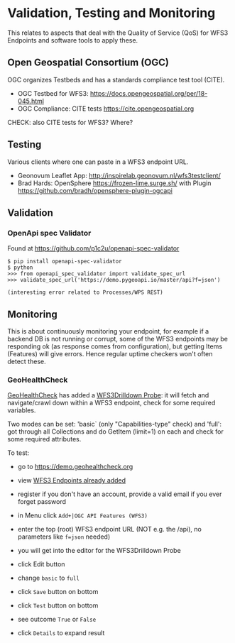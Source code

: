 # Validation, Testing and Monitoring
This relates to aspects that deal with the Quality of Service (QoS) for
WFS3 Endpoints and software tools to apply these.

## Open Geospatial Consortium (OGC)

OGC organizes Testbeds and has a standards compliance test tool (CITE).

* OGC Testbed for WFS3: https://docs.opengeospatial.org/per/18-045.html
* OGC Compliance: CITE tests https://cite.opengeospatial.org

CHECK: also CITE tests for WFS3? Where?

## Testing

Various clients where one can paste in a WFS3 endpoint URL.

* Geonovum Leaflet App: http://inspirelab.geonovum.nl/wfs3testclient/
* Brad Hards: OpenSphere https://frozen-lime.surge.sh/ with Plugin https://github.com/bradh/opensphere-plugin-ogcapi

## Validation

### OpenApi spec Validator 

Found at https://github.com/p1c2u/openapi-spec-validator

```
$ pip install openapi-spec-validator
$ python
>>> from openapi_spec_validator import validate_spec_url
>>> validate_spec_url('https://demo.pygeoapi.io/master/api?f=json')

(interesting error related to Processes/WPS REST)
```
## Monitoring

This is about continuously monitoring your endpoint, for example if a backend DB
is not running or corrupt, some of the WFS3 endpoints may be responding ok (as
response comes from configuration), but getting Items (Features) will give 
errors. Hence regular uptime checkers won't often detect these.

### GeoHealthCheck

[GeoHealthCheck](https://geohealthcheck.org) has added a [WFS3Drilldown Probe](https://github.com/geopython/GeoHealthCheck/blob/master/GeoHealthCheck/plugins/probe/wfs3.py): 
it will fetch and navigate/crawl down within a WFS3 endpoint, check for some required variables.

Two modes can be set: 'basic` (only "Capabilities-type" check) and 'full': got through
all Collections and do GetItem (limit=1) on each and check for some required attributes.

To test: 

* go to https://demo.geohealthcheck.org
* view [WFS3 Endpoints already added](https://demo.geohealthcheck.org/resources?lang=en&resource_type=OGC%3AWFS3)
* register if you don't have an account, provide a valid email if you ever forget password
* in Menu click `Add+|OGC API Features (WFS3)`
* enter the top (root) WFS3 endpoint URL (NOT e.g. the /api), no parameters like `f=json` needed)
* you will get into the editor for the WFS3Drilldown Probe
* click Edit button
* change `basic` to `full`
* click `Save` button on bottom
* click `Test` button on bottom
* see outcome `True` or `False`

* click `Details` to expand result




